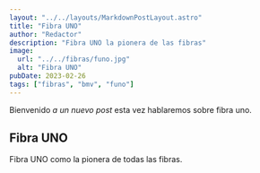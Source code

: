 ```yaml
---
layout: "../../layouts/MarkdownPostLayout.astro"
title: "Fibra UNO"
author: "Redactor"
description: "Fibra UNO la pionera de las fibras"
image:
  url: "../../fibras/funo.jpg"
  alt: "Fibra UNO"
pubDate: 2023-02-26
tags: ["fibras", "bmv", "funo"]
---
```


<!-- @format -->

Bienvenido _a un nuevo post_ esta vez hablaremos sobre fibra uno.

## Fibra UNO

Fibra UNO como la pionera de todas las fibras.
